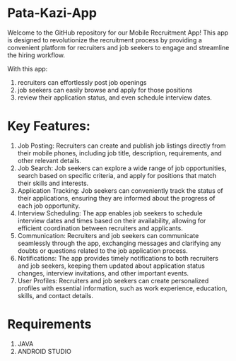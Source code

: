 # Pata-Kazi-App

Welcome to the GitHub repository for our Mobile Recruitment App! 
This app is designed to revolutionize the recruitment process by providing a convenient platform for recruiters and job seekers to engage and streamline the hiring workflow.

With this app:
1. recruiters can effortlessly post job openings
2. job seekers can easily browse and apply for those positions
3. review their application status, and even schedule interview dates.

# Key Features:

1. Job Posting: Recruiters can create and publish job listings directly from their mobile phones, including job title, description, requirements, and other relevant details.
2. Job Search: Job seekers can explore a wide range of job opportunities, search based on specific criteria, and apply for positions that match their skills and interests.
3. Application Tracking: Job seekers can conveniently track the status of their applications, ensuring they are informed about the progress of each job opportunity.
4. Interview Scheduling: The app enables job seekers to schedule interview dates and times based on their availability, allowing for efficient coordination between recruiters and applicants.
5. Communication: Recruiters and job seekers can communicate seamlessly through the app, exchanging messages and clarifying any doubts or questions related to the job application process.
6. Notifications: The app provides timely notifications to both recruiters and job seekers, keeping them updated about application status changes, interview invitations, and other important events.
7. User Profiles: Recruiters and job seekers can create personalized profiles with essential information, such as work experience, education, skills, and contact details.

# Requirements
1. JAVA
2. ANDROID STUDIO

